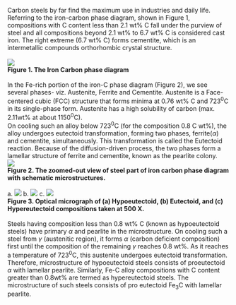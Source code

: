 Carbon steels by far find the maximum use in industries and daily life. Referring to the iron-carbon phase diagram, shown in Figure 1, compositions with C content less than 2.1 wt% C fall under the purview of steel and all compositions beyond 2.1 wt% to 6.7 wt% C is considered cast iron. The right extreme (6.7 wt% C) forms cementite, which is an intermetallic compounds orthorhombic crystal structure.<br><br>
<image src="images/image1.PNG"><br>
<b>Figure 1. The Iron Carbon phase diagram</b><br><br>
In the Fe-rich portion of the iron-C phase diagram (Figure 2), we see several phases- viz. Austenite, Ferrite and Cementite. Austenite is a Face-centered cubic (FCC) structure that forms minima at 0.76 wt% C and 723<sup>0</sup>C in its single-phase form. Austenite has a high solubility of carbon (max. 2.11wt% at about 1150<sup>0</sup>C). <br>
On cooling such an alloy below 723<sup>0</sup>C (for the composition 0.8 C wt%), the alloy undergoes eutectoid transformation, forming two phases, ferrite(<i>α</i>) and cementite, simultaneously. This transformation is called the Eutectoid reaction. Because of the diffusion-driven process, the two phases form a lamellar structure of ferrite and cementite, known as the pearlite colony. <br>
<image src="images/Picture1.png"><br>
<b><C>Figure 2. The zoomed-out view of steel part of iron carbon phase diagram with schematic microstructures.</C></b> <br><br>
a.
<image src="images/Picture1.jpg">
b. 
<image src="images/Picture2.png">
c. 
<image src="images/Picture3.jpg"><br>
<b><C>Figure 3. Optical micrograph of (a) Hypoeutectoid, (b) Eutectoid, and (c) Hypereutectoid compositions taken at 500 X. </C> </b><br><br>
Steels having composition less than 0.8 wt% C (known as hypoeutectoid steels) have primary <i>α</i> and pearlite in the microstructure. On cooling such a steel from <i>γ</i> (austenitic region), it forms <i>α</i> (carbon deficient composition)  first until the composition of the remaining <i>γ</i> reaches 0.8 wt%. As it reaches a temperature of 723<sup>0</sup>C, this austenite undergoes eutectoid transformation. Therefore, microstructure of hypoeutectoid steels consists of proeutectoid <i>α</i> with lamellar pearlite. Similarly, Fe-C alloy compositions with C content greater than 0.8wt% are termed as hypereutectoid steels. The microstructure of such steels consists of pro eutectoid Fe<sub>3</sub>C with lamellar pearlite.<br>

